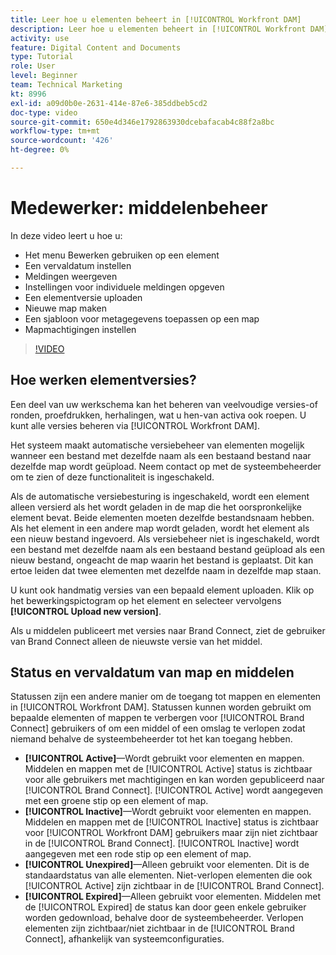 ```yaml
---
title: Leer hoe u elementen beheert in [!UICONTROL Workfront DAM]
description: Leer hoe u elementen beheert in [!UICONTROL Workfront DAM] om uw workflow te verbeteren.
activity: use
feature: Digital Content and Documents
type: Tutorial
role: User
level: Beginner
team: Technical Marketing
kt: 8996
exl-id: a09d0b0e-2631-414e-87e6-385ddbeb5cd2
doc-type: video
source-git-commit: 650e4d346e1792863930dcebafacab4c88f2a8bc
workflow-type: tm+mt
source-wordcount: '426'
ht-degree: 0%

---
```


# Medewerker: middelenbeheer

In deze video leert u hoe u:

* Het menu Bewerken gebruiken op een element
* Een vervaldatum instellen
* Meldingen weergeven
* Instellingen voor individuele meldingen opgeven
* Een elementversie uploaden
* Nieuwe map maken
* Een sjabloon voor metagegevens toepassen op een map
* Mapmachtigingen instellen

>[!VIDEO](https://video.tv.adobe.com/v/335256/?quality=12&learn=on)

## Hoe werken elementversies?

Een deel van uw werkschema kan het beheren van veelvoudige versies-of ronden, proefdrukken, herhalingen, wat u hen-van activa ook roepen. U kunt alle versies beheren via [!UICONTROL Workfront DAM].

Het systeem maakt automatische versiebeheer van elementen mogelijk wanneer een bestand met dezelfde naam als een bestaand bestand naar dezelfde map wordt geüpload. Neem contact op met de systeembeheerder om te zien of deze functionaliteit is ingeschakeld.

Als de automatische versiebesturing is ingeschakeld, wordt een element alleen versierd als het wordt geladen in de map die het oorspronkelijke element bevat. Beide elementen moeten dezelfde bestandsnaam hebben. Als het element in een andere map wordt geladen, wordt het element als een nieuw bestand ingevoerd.
Als versiebeheer niet is ingeschakeld, wordt een bestand met dezelfde naam als een bestaand bestand geüpload als een nieuw bestand, ongeacht de map waarin het bestand is geplaatst. Dit kan ertoe leiden dat twee elementen met dezelfde naam in dezelfde map staan.

U kunt ook handmatig versies van een bepaald element uploaden. Klik op het bewerkingspictogram op het element en selecteer vervolgens **[!UICONTROL Upload new version]**.

Als u middelen publiceert met versies naar Brand Connect, ziet de gebruiker van Brand Connect alleen de nieuwste versie van het middel.

## Status en vervaldatum van map en middelen

Statussen zijn een andere manier om de toegang tot mappen en elementen in [!UICONTROL Workfront DAM]. Statussen kunnen worden gebruikt om bepaalde elementen of mappen te verbergen voor [!UICONTROL Brand Connect] gebruikers of om een middel of een omslag te verlopen zodat niemand behalve de systeembeheerder tot het kan toegang hebben.

* **[!UICONTROL Active]**—Wordt gebruikt voor elementen en mappen. Middelen en mappen met de [!UICONTROL Active] status is zichtbaar voor alle gebruikers met machtigingen en kan worden gepubliceerd naar [!UICONTROL Brand Connect]. [!UICONTROL Active] wordt aangegeven met een groene stip op een element of map.
* **[!UICONTROL Inactive]**—Wordt gebruikt voor elementen en mappen. Middelen en mappen met de [!UICONTROL Inactive] status is zichtbaar voor [!UICONTROL Workfront DAM] gebruikers maar zijn niet zichtbaar in de [!UICONTROL Brand Connect]. [!UICONTROL Inactive] wordt aangegeven met een rode stip op een element of map.
* **[!UICONTROL Unexpired]**—Alleen gebruikt voor elementen. Dit is de standaardstatus van alle elementen. Niet-verlopen elementen die ook [!UICONTROL Active] zijn zichtbaar in de [!UICONTROL Brand Connect].
* **[!UICONTROL Expired]**—Alleen gebruikt voor elementen. Middelen met de [!UICONTROL Expired] de status kan door geen enkele gebruiker worden gedownload, behalve door de systeembeheerder. Verlopen elementen zijn zichtbaar/niet zichtbaar in de [!UICONTROL Brand Connect], afhankelijk van systeemconfiguraties.
